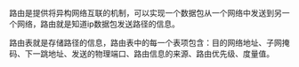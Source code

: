 路由是提供将异构网络互联的机制，可以实现一个数据包从一个网络中发送到另一个网络，路由就是知道ip数据包发送路径的信息。

路由表就是存储路径的信息，路由表中的每一个表项包含：目的网络地址、子网掩码、下一跳地址、发送的物理端口、路由信息的来源、路由优先级、度量值。
